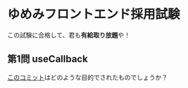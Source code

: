 # ゆめみフロントエンド採用試験

この試験に合格して、君も**有給取り放題**や！
## 第1問 useCallback
[このコミット]()はどのような目的でされたものでしょうか？

<!--
## 第2問 このコメントアウトを外して問題のタイトルを記入してください。
ここに問題の本文を書いてください。
-->

<!--
## 第3問 このコメントアウトを外して問題のタイトルを記入してください。
ここに問題の本文を書いてください。
-->

<!--
## 第3問 このコメントアウトを外して問題のタイトルを記入してください。
ここに問題の本文を書いてください。
-->

<!--
## 第4問 このコメントアウトを外して問題のタイトルを記入してください。
ここに問題の本文を書いてください。
-->

<!--
## 第5問 このコメントアウトを外して問題のタイトルを記入してください。
ここに問題の本文を書いてください。
-->

<!--
## 第6問 このコメントアウトを外して問題のタイトルを記入してください。
ここに問題の本文を書いてください。
-->

<!--
## 第7問 このコメントアウトを外して問題のタイトルを記入してください。
ここに問題の本文を書いてください。
-->

<!--
## 第8問 このコメントアウトを外して問題のタイトルを記入してください。
ここに問題の本文を書いてください。
-->

<!--
## 第9問 このコメントアウトを外して問題のタイトルを記入してください。
ここに問題の本文を書いてください。
-->

<!--
## 第10問 このコメントアウトを外して問題のタイトルを記入してください。
ここに問題の本文を書いてください。
-->